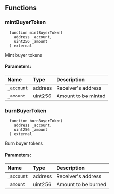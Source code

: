 


## Functions
### mintBuyerToken
```solidity
  function mintBuyerToken(
    address _account,
    uint256 _amount
  ) external
```
Mint buyer tokens


#### Parameters:
| Name | Type | Description                                                          |
| :--- | :--- | :------------------------------------------------------------------- |
|`_account` | address | Receiver's address
|`_amount` | uint256 | Amount to be minted

### burnBuyerToken
```solidity
  function burnBuyerToken(
    address _account,
    uint256 _amount
  ) external
```
Burn buyer tokens


#### Parameters:
| Name | Type | Description                                                          |
| :--- | :--- | :------------------------------------------------------------------- |
|`_account` | address | Receiver's address
|`_amount` | uint256 | Amount to be burned

